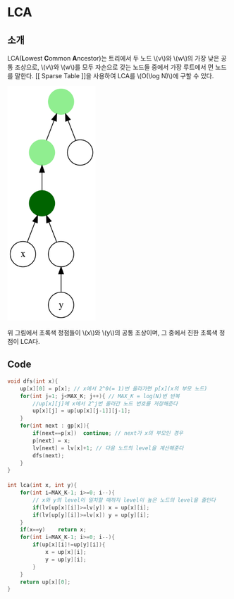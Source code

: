 # LCA
## 소개
LCA(**L**owest **C**ommon **A**ncestor)는 트리에서 두 노드 \\(v\\)와 \\(w\\)의 가장 낮은 공통 조상으로, \\(v\\)와 \\(w\\)를 모두 자손으로 갖는 노드들 중에서 가장 루트에서 먼 노드를 말한다. [[ Sparse Table ]]을 사용하여 LCA를 \\(O(\log N)\\)에 구할 수 있다.

<?xml version="1.0" encoding="UTF-8"?> <img src="./pic/lca1.png" width = 200 >

위 그림에서 초록색 정점들이 \\(x\\)와 \\(y\\)의 공통 조상이며, 그 중에서 진한 초록색 정점이 LCA다.


## Code
``` c++
void dfs(int x){
	up[x][0] = p[x]; // x에서 2^0(= 1)번 올라가면 p[x](x의 부모 노드)
	for(int j=1; j<MAX_K; j++){ // MAX_K = log(N)번 반복
		//up[x][j]에 x에서 2^j번 올라간 노드 번호를 저장해준다
		up[x][j] = up[up[x][j-1]][j-1];
	}
	for(int next : gp[x]){
		if(next==p[x])	continue; // next가 x의 부모인 경우
		p[next] = x;
		lv[next] = lv[x]+1; // 다음 노드의 level을 계산해준다
		dfs(next);
	}
}

int lca(int x, int y){
	for(int i=MAX_K-1; i>=0; i--){
		// x와 y의 level이 일치할 때까지 level이 높은 노드의 level을 줄인다
		if(lv[up[x][i]]>=lv[y])	x = up[x][i];
		if(lv[up[y][i]]>=lv[x])	y = up[y][i];
	}
	if(x==y)	return x;
	for(int i=MAX_K-1; i>=0; i--){
		if(up[x][i]!=up[y][i]){
			x = up[x][i];
			y = up[y][i];
		}
	}
	return up[x][0];
}
```
